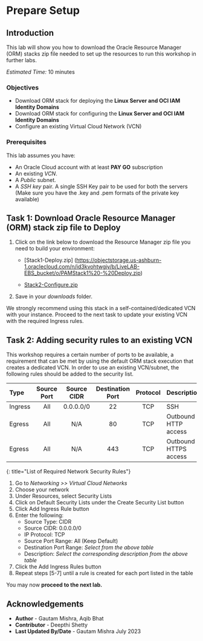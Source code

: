 # Prepare Setup

## Introduction
This lab will show you how to download the Oracle Resource Manager (ORM) stacks zip file needed to set up the resources to run this workshop in further labs.

*Estimated Time:* 10 minutes

### Objectives
-   Download ORM stack for deploying the **Linux Server and OCI IAM Identity Domains**
-   Download ORM stack for configuring the **Linux Server and OCI IAM Identity Domains**
-   Configure an existing Virtual Cloud Network (VCN)

### Prerequisites
This lab assumes you have:
- An Oracle Cloud account with at least **PAY GO** subscription
- An existing *VCN*.
- A *Public* subnet.
- A *SSH key* pair. A single SSH Key pair to be used for both the servers (Make sure you have the .key and .pem formats of the private key available)

## Task 1: Download Oracle Resource Manager (ORM) stack zip file to Deploy 
1.  Click on the link below to download the Resource Manager zip file you need to build your environment:

    - [Stack1-Deploy.zip] (https://objectstorage.us-ashburn-1.oraclecloud.com/n/id3kvohtwgjy/b/LiveLAB-EBS_bucket/o/PAMStack1%20-%20Deploy.zip)
	
	- [Stack2-Configure.zip](https://objectstorage.us-ashburn-1.oraclecloud.com/n/id3kvohtwgjy/b/LiveLAB-EBS_bucket/o/PAMStack2%20-%20Configure.zip)

2.  Save in your *downloads* folder.

We strongly recommend using this stack in a self-contained/dedicated VCN with your instance. Proceed to the next task to update your existing VCN with the required Ingress rules.

## Task 2: Adding security rules to an existing VCN

This workshop requires a certain number of ports to be available, a requirement that can be met by using the default ORM stack execution that creates a dedicated VCN. In order to use an existing VCN/subnet, the following rules should be added to the security list.

| Type           | Source Port    | Source CIDR | Destination Port | Protocol | Description                           |
| :-----------   |   :--------:   |  :--------: |    :----------:  | :----:   | :------------------------------------ |
| Ingress        | All            | 0.0.0.0/0   | 22               | TCP      | SSH                                   |
| Egress         | All            | N/A         | 80               | TCP      | Outbound HTTP access                  |
| Egress         | All            | N/A         | 443              | TCP      | Outbound HTTPS access                 |
{: title="List of Required Network Security Rules"}

<!-- **Notes**: This next table is for reference and should be adapted for the workshop. If optional rules are needed as shown in the example below, then uncomment it and add those optional rules. The first entry is just for illustration and may not fit your workshop -->

<!--
| Type           | Source Port    | Source CIDR | Destination Port | Protocol | Description                           |
| :-----------   |   :--------:   |  :--------: |    :----------:  | :----:   | :------------------------------------ |
| Ingress        | All            | 0.0.0.0/0   | 443               | TCP     | e.g. Remote access for web app        |
{: title="List of Optional Network Security Rules"}
-->

1.  Go to *Networking >> Virtual Cloud Networks*
2.  Choose your network
3.  Under Resources, select Security Lists
4.  Click on Default Security Lists under the Create Security List button
5.  Click Add Ingress Rule button
6.  Enter the following:  
    - Source Type: CIDR
    - Source CIDR: 0.0.0.0/0
    - IP Protocol: TCP
    - Source Port Range: All (Keep Default)
    - Destination Port Range: *Select from the above table*
    - Description: *Select the corresponding description from the above table*
7.  Click the Add Ingress Rules button
8. Repeat steps [5-7] until a rule is created for each port listed in the table

You may now **proceed to the next lab.**

## Acknowledgements
* **Author** - Gautam Mishra, Aqib Bhat
* **Contributor** - Deepthi Shetty 
* **Last Updated By/Date** - Gautam Mishra July 2023
